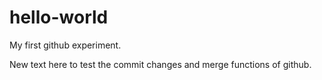 # hello-world
My first github experiment.

New text here to test the commit changes and merge functions of github.
